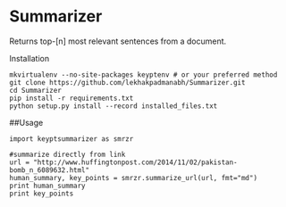 Summarizer
==========

Returns top-[n] most relevant sentences from a document.


Installation

    mkvirtualenv --no-site-packages keyptenv # or your preferred method
    git clone https://github.com/lekhakpadmanabh/Summarizer.git
    cd Summarizer
    pip install -r requirements.txt
    python setup.py install --record installed_files.txt

##Usage

    import keyptsummarizer as smrzr

    #summarize directly from link
    url = "http://www.huffingtonpost.com/2014/11/02/pakistan-bomb_n_6089632.html"
    human_summary, key_points = smrzr.summarize_url(url, fmt="md")
    print human_summary
    print key_points

